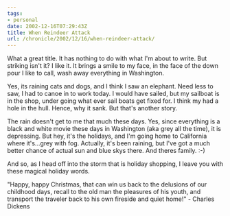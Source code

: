 ```yaml
---
tags:
- personal
date: 2002-12-16T07:29:43Z
title: When Reindeer Attack
url: /chronicle/2002/12/16/when-reindeer-attack/
---
```


What a great title.  It has nothing to do with what I'm about to write.  But striking isn't it?  I like it.  It brings a smile to my face, in the face of the down pour I like to call, wash away everything in Washington.

Yes, its raining cats and dogs, and I think I saw an elephant.  Need less to saw, I had to canoe in to work today.  I would have sailed, but my sailboat is in the shop, under going what ever sail boats get fixed for.  I think my had a hole in the hull.  Hence, why it sank.  But that's another story.

The rain doesn't get to me that much these days.  Yes, since everything is a black and white movie these days in Washington (aka grey all the time), it is depressing.  But hey, it's the holidays, and I'm going home to California where it's...grey with fog.  Actually, it's been raining, but I've got a much better chance of actual sun and blue skys there.  And theres family.  :-)

And so, as I head off into the storm that is holiday shopping, I leave you with these magical holiday words.

"Happy, happy Christmas, that can win us back to the delusions of our childhood days, recall to the old man the pleasures of his youth, and transport the traveler back to his own fireside and quiet home!" - Charles Dickens
